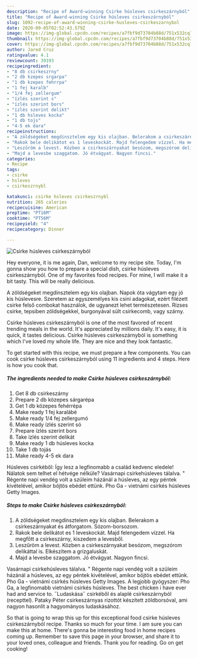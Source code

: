 ```yaml
---
description: "Recipe of Award-winning Csirke húsleves csirkeszárnyból"
title: "Recipe of Award-winning Csirke húsleves csirkeszárnyból"
slug: 1092-recipe-of-award-winning-csirke-husleves-csirkeszarnybol
date: 2020-09-05T02:52:43.579Z
image: https://img-global.cpcdn.com/recipes/a7fbf9d73704b88d/751x532cq70/csirke-husleves-csirkeszarnybol-recept-foto.jpg
thumbnail: https://img-global.cpcdn.com/recipes/a7fbf9d73704b88d/751x532cq70/csirke-husleves-csirkeszarnybol-recept-foto.jpg
cover: https://img-global.cpcdn.com/recipes/a7fbf9d73704b88d/751x532cq70/csirke-husleves-csirkeszarnybol-recept-foto.jpg
author: Jared Cruz
ratingvalue: 4.1
reviewcount: 39193
recipeingredient:
- "8 db csirkeszrny"
- "2 db kzepes srgarpa"
- "1 db kzepes fehrrpa"
- "1 fej karalb"
- "1/4 fej zellergum"
- "ízlés szerint s"
- "ízlés szerint bors"
- "ízlés szerint delikt"
- "1 db hsleves kocka"
- "1 db tojs"
- "4-5 ek dara"
recipeinstructions:
- "A zöldségeket megdinsztelem egy kis olajban. Belerakom a csirkeszárnyakat és átforgatom. Sózom-borsozom."
- "Rakok bele delikátot es 1 leveskockát. Majd felengedem vízzel. Ha megfőtt a csirkeszárny, kiszedem a levesből."
- "Leszűröm a levest. Közben a csirkeszárnyakat besózom, megszórom delikáttal is. Elkészítem a grízgaluskát."
- "Majd a levesbe szaggatom. Jó étvágyat. Nagyon fincsi."
categories:
- Recipe
tags:
- csirke
- hsleves
- csirkeszrnybl

katakunci: csirke hsleves csirkeszrnybl 
nutrition: 265 calories
recipecuisine: American
preptime: "PT16M"
cooktime: "PT56M"
recipeyield: "4"
recipecategory: Dinner

---
```



![Csirke húsleves csirkeszárnyból](https://img-global.cpcdn.com/recipes/a7fbf9d73704b88d/751x532cq70/csirke-husleves-csirkeszarnybol-recept-foto.jpg)

Hey everyone, it is me again, Dan, welcome to my recipe site. Today, I'm gonna show you how to prepare a special dish, csirke húsleves csirkeszárnyból. One of my favorites food recipes. For mine, I will make it a bit tasty. This will be really delicious.

A zöldségeket megdinsztelem egy kis olajban. Napok óta vágytam egy jó kis húslevesre. Szeretem az egyszemélyes kis csini adagokat, ezért filézett csirke felső combokat használok, de ugyanezt lehet természetesen. Rizses csirke, tepsiben zöldségekkel, burgonyával sült csirkecomb, vagy szárny.

Csirke húsleves csirkeszárnyból is one of the most favored of recent trending meals in the world. It's appreciated by millions daily. It's easy, it is quick, it tastes delicious. Csirke húsleves csirkeszárnyból is something which I've loved my whole life. They are nice and they look fantastic.


To get started with this recipe, we must prepare a few components. You can cook csirke húsleves csirkeszárnyból using 11 ingredients and 4 steps. Here is how you cook that.

<!--inarticleads1-->

##### The ingredients needed to make Csirke húsleves csirkeszárnyból:

1. Get 8 db csirkeszárny
1. Prepare 2 db közepes sárgarépa
1. Get 1 db közepes fehérrépa
1. Make ready 1 fej karalábé
1. Make ready 1/4 fej zellergumó
1. Make ready ízlés szerint só
1. Prepare ízlés szerint bors
1. Take ízlés szerint delikát
1. Make ready 1 db húsleves kocka
1. Take 1 db tojás
1. Make ready 4-5 ek dara


Húsleves csirkéből: Így lesz a legfinomabb a család kedvenc eledele! Nálatok sem telhet el hétvége nélküle? Vasárnapi csirkehúsleves tálalva. &#34; Régente napi vendég volt a szüleim házánál a húsleves, az egy péntek kivételével, amikor böjtös ebédet ettünk. Pho Ga - vietnámi csirkés húsleves Getty Images. 

<!--inarticleads2-->

##### Steps to make Csirke húsleves csirkeszárnyból:

1. A zöldségeket megdinsztelem egy kis olajban. Belerakom a csirkeszárnyakat és átforgatom. Sózom-borsozom.
1. Rakok bele delikátot es 1 leveskockát. Majd felengedem vízzel. Ha megfőtt a csirkeszárny, kiszedem a levesből.
1. Leszűröm a levest. Közben a csirkeszárnyakat besózom, megszórom delikáttal is. Elkészítem a grízgaluskát.
1. Majd a levesbe szaggatom. Jó étvágyat. Nagyon fincsi.


Vasárnapi csirkehúsleves tálalva. &#34; Régente napi vendég volt a szüleim házánál a húsleves, az egy péntek kivételével, amikor böjtös ebédet ettünk. Pho Ga - vietnámi csirkés húsleves Getty Images. A legjobb gyógyszer: Pho Ga, a legfinomabb vietnámi csirkés húsleves. The best chicken i have ever had and service to. ˝Ludaskása˝ csirkéből és alaplé csirkeszárnyból (recepttel). Pataky Péter csirkeszárnyas rizottót készített zöldborsóval, ami nagyon hasonlít a hagyományos ludaskásához. 

So that is going to wrap this up for this exceptional food csirke húsleves csirkeszárnyból recipe. Thanks so much for your time. I am sure you can make this at home. There's gonna be interesting food in home recipes coming up. Remember to save this page in your browser, and share it to your loved ones, colleague and friends. Thank you for reading. Go on get cooking!

